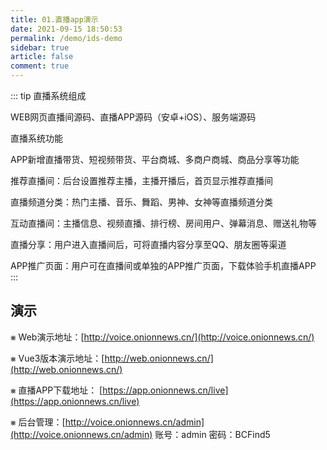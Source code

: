 ```yaml
---
title: 01.直播app演示
date: 2021-09-15 18:50:53
permalink: /demo/ids-demo
sidebar: true
article: false
comment: true
---
```


::: tip
直播系统组成

WEB网页直播间源码、直播APP源码（安卓+iOS）、服务端源码

直播系统功能

APP新增直播带货、短视频带货、平台商城、多商户商城、商品分享等功能

推荐直播间：后台设置推荐主播，主播开播后，首页显示推荐直播间

直播频道分类：热门主播、音乐、舞蹈、男神、女神等直播频道分类

互动直播间：主播信息、视频直播、排行榜、房间用户、弹幕消息、赠送礼物等

直播分享：用户进入直播间后，可将直播内容分享至QQ、朋友圈等渠道

APP推广页面：用户可在直播间或单独的APP推广页面，下载体验手机直播APP
:::

## 演示

⨳ Web演示地址：[http://voice.onionnews.cn/](http://voice.onionnews.cn/)

⨳ Vue3版本演示地址：[http://web.onionnews.cn/](http://web.onionnews.cn/)

⨳ 直播APP下载地址： [https://app.onionnews.cn/live](https://app.onionnews.cn/live)

⨳ 后台管理：[http://voice.onionnews.cn/admin](http://voice.onionnews.cn/admin) 账号：admin 密码：BCFind5


